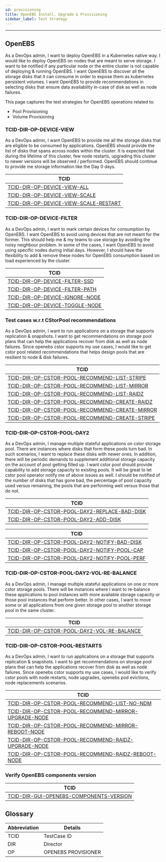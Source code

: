 ```yaml
---
id: provisioning
title: OpenEBS Install, Upgrade & Provisioning
sidebar_label: Test Strategy
---
```

------

## OpenEBS
As a DevOps admin, I want to deploy OpenEBS in a Kubernetes native way. I would like to deploy OpenEBS on nodes that are meant to serve storage. I want to be notified if any particular node or the entire cluster is not capable of deploying & running OpenEBS. I want OpenEBS to discover all the storage disks that it can consume in order to expose them as kubernetes persistent volumes. I want OpenEBS to provide recommendations in selecting disks that ensure data availability in-case of disk as well as node failures.

This page captures the test strategies for OpenEBS operations related to:
- Pool Provisioning
- Volume Provisioning 


###  TCID-DIR-OP-DEVICE-VIEW
As a DevOps admin, I want OpenEBS to provide me all the storage disks that are eligible to be consumed by applications. OpenEBS should provide the list of disks that spans across nodes within the cluster. It is expected that during the lifetime of this cluster, few node restarts, upgrading this cluster to newer versions will be observed / performed. OpenEBS should continue to provide me storage information like the Day 0 days.

| TCID                                                                          |
| ------------------------------------------------------------------------------|
| [TCID-DIR-OP-DEVICE-VIEW-ALL](TCID-DIR-OP-DEVICE-VIEW-ALL)                    |
| [TCID-DIR-OP-DEVICE-VIEW-SCALE](TCID-DIR-OP-DEVICE-VIEW-SCALE)                |
| [TCID-DIR-OP-DEVICE-VIEW-SCALE-RESTART](TCID-DIR-OP-DEVICE-VIEW-SCALE-RESTART)|

### TCID-DIR-OP-DEVICE-FILTER
As a DevOps admin, I want to mark certain devices for consumption by OpenEBS. I want OpenEBS to avoid using devices that are not meant for the former. This should help me & my teams to use storage by avoiding the noisy neighbour problem. In some of the cases, I want OpenEBS to avoid using specific nodes during initial days. However, I should have the flexibility to add & remove these nodes for OpenEBS consumption based on load experienced by the cluster.

| TCID                                                                   |
| ---------------------------------------------------------------------- |
| [TCID-DIR-OP-DEVICE-FILTER-SSD](TCID-DIR-OP-DEVICE-FILTER-SSD)         |
| [TCID-DIR-OP-DEVICE-FILTER-PATH](TCID-DIR-OP-DEVICE-FILTER-PATH)       |
| [TCID-DIR-OP-DEVICE-IGNORE-NODE](TCID-DIR-OP-DEVICE-IGNORE-NODE)       |
| [TCID-DIR-OP-DEVICE-TOGGLE-NODE](TCID-DIR-OP-DEVICE-TOGGLE-NODE)       |


### Test cases w.r.t CStorPool recommendations
As a DevOps admin, I want to run applications on a storage that supports replication & snapshots. I want to get recommendations on storage pool plans that can help the applications recover from disk as well as node failures. Since openebs cstor supports my use cases, I would like to get cstor pool related recommendations that helps design pools that are resilient to node & disk failures.

| TCID                                                                                       |
| ------------------------------------------------------------------------------------------ |
|[TCID-DIR-OP-CSTOR-POOL-RECOMMEND-LIST-STRIPE](TCID-DIR-OP-CSTOR-POOL-RECOMMEND-LIST-STRIPE)|
|[TCID-DIR-OP-CSTOR-POOL-RECOMMEND-LIST-MIRROR](TCID-DIR-OP-CSTOR-POOL-RECOMMEND-LIST-MIRROR)|
|[TCID-DIR-OP-CSTOR-POOL-RECOMMEND-LIST-RAIDZ](TCID-DIR-OP-CSTOR-POOL-RECOMMEND-LIST-RAIDZ)|
|[TCID-DIR-OP-CSTOR-POOL-RECOMMEND-CREATE-RAIDZ](TCID-DIR-OP-CSTOR-POOL-RECOMMEND-CREATE-RAIDZ)|
|[TCID-DIR-OP-CSTOR-POOL-RECOMMEND-CREATE-MIRROR](TCID-DIR-OP-CSTOR-POOL-RECOMMEND-CREATE-MIRROR)|
|[TCID-DIR-OP-CSTOR-POOL-RECOMMEND-CREATE-STRIPE](TCID-DIR-OP-CSTOR-POOL-RECOMMEND-CREATE-STRIPE)|

### TCID-DIR-OP-CSTOR-POOL-DAY2 
As a DevOps admin, I manage multiple stateful applications on cstor storage pool. There are instances where disks that form these pools turn bad. In such scenarios, I want to replace these disks with newer ones. In addition, there will be periodic demands to supplement additional storage capacity on the account of pool getting filled up. I want cstor pool should provide capability to add storage capacity to existing pools. It will be great to let cstor pool operator notify me of above issues as well. I should be notified of the number of disks that has gone bad, the percentage of pool capacity used versus remaining, the pools that are performing well versus those that do not.

| TCID                                                                                       |
| ------------------------------------------------------------------------------------------ |
|[TCID-DIR-OP-CSTOR-POOL-DAY2-REPLACE-BAD-DISK](TCID-DIR-OP-CSTOR-POOL-DAY2-REPLACE-BAD-DISK)|
|[TCID-DIR-OP-CSTOR-POOL-DAY2-ADD-DISK](TCID-DIR-OP-CSTOR-POOL-DAY2-ADD-DISK)                |


| TCID                                                                                       |
| ------------------------------------------------------------------------------------------ |
|[TCID-DIR-OP-CSTOR-POOL-DAY2-NOTIFY-BAD-DISK](TCID-DIR-OP-CSTOR-POOL-DAY2-NOTIFY-BAD-DISK)  |
|[TCID-DIR-OP-CSTOR-POOL-DAY2-NOTIFY-POOL-CAP](TCID-DIR-OP-CSTOR-POOL-DAY2-NOTIFY-POOL-CAP)  |
|[TCID-DIR-OP-CSTOR-POOL-DAY2-NOTIFY-POOL-PERF](TCID-DIR-OP-CSTOR-POOL-DAY2-NOTIFY-POOL-PERF)|


### TCID-DIR-OP-CSTOR-POOL-DAY2-VOL-RE-BALANCE
As a DevOps admin, I manage multiple stateful applications on one or more cstor storage pools. There will be instances where I want to re-balance these applications to pool instances with more available storage capacity or those pool instances that perform better. In other cases, I want to move some or all applications from one given storage pool to another storage pool in the same cluster.

| TCID                                                                                       |
| ------------------------------------------------------------------------------------------ |
|[TCID-DIR-OP-CSTOR-POOL-DAY2-VOL-RE-BALANCE](TCID-DIR-OP-CSTOR-POOL-DAY2-VOL-RE-BALANCE)    |


### TCID-DIR-OP-CSTOR-POOL-RESTARTS 
As a DevOps admin, I want to run applications on a storage that supports replication & snapshots. I want to get recommendations on storage pool plans that can help the applications recover from disk as well as node failures. Since openebs cstor supports my use cases, I would like to verify cstor pools with node restarts, node upgrades, openebs pod evictions, node replacements scenarios.


| TCID                                                                                       |
| ------------------------------------------------------------------------------------------ |
|[TCID-DIR-OP-CSTOR-POOL-RECOMMEND-LIST-NO-NDM](TCID-DIR-OP-CSTOR-POOL-RECOMMEND-LIST-NO-NDM)|
|[TCID-DIR-OP-CSTOR-POOL-RECOMMEND-MIRROR-UPGRADE-NODE](TCID-DIR-OP-CSTOR-POOL-RECOMMEND-MIRROR-UPGRADE-NODE)    |
|[TCID-DIR-OP-CSTOR-POOL-RECOMMEND-MIRROR-REBOOT-NODE](TCID-DIR-OP-CSTOR-POOL-RECOMMEND-MIRROR-REBOOT-NODE)      |
|[TCID-DIR-OP-CSTOR-POOL-RECOMMEND-RAIDZ-UPGRADE-NODE](TCID-DIR-OP-CSTOR-POOL-RECOMMEND-RAIDZ-UPGRADE-NODE)      |
|[TCID-DIR-OP-CSTOR-POOL-RECOMMEND-RAIDZ-REBOOT-NODE](TCID-DIR-OP-CSTOR-POOL-RECOMMEND-RAIDZ-REBOOT-NODE)        |


### Verify OpenEBS components version

| TCID                                                                                       |
| ------------------------------------------------------------------------------------------ |
| [TCID-DIR-GUI-OPENEBS-COMPONENTS-VERSION](TCID-DIR-GUI-OPENEBS-COMPONENTS-VERSION)         |                |

## Glossary

| Abbreviation     | Details                           |
| ---------------- | --------------------------------- |
| TCID             | TestCase ID                       |
| DIR              | Director                          |
| OP               | OPENEBS PROVISIONER               |